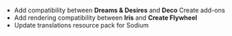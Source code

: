 - Add compatibility between **Dreams & Desires** and **Deco** Create add-ons
- Add rendering compatibility between **Iris** and **Create Flywheel**
- Update translations resource pack for Sodium
